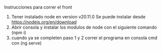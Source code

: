 Instrucciones para correr el front 

1. Tener instalado node en version v20.11.0 Se puede instalar desde https://nodejs.org/en/download
2. Abrir consola y instalar los modulos de node con el siguiente comando (npm i)
3. cuando ya se completen paso 1 y 2  correr el programa en consola cmd con (ng serve)

